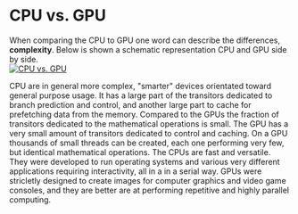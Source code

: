 # CPU vs. GPU

When comparing the CPU to GPU one word can describe the differences, **complexity**. Below is shown a schematic representation CPU and GPU side by side.  
[![CPU vs. GPU](https://docs.nvidia.com/cuda/cuda-c-programming-guide/graphics/gpu-devotes-more-transistors-to-data-processing.png)](https://docs.nvidia.com/cuda/cuda-c-programming-guide/graphics/gpu-devotes-more-transistors-to-data-processing.png)

CPU are in general more complex, "smarter" devices orientated toward general purpose usage. It has a large part of the transitors dedicated to branch prediction and control,  and another large part to cache for prefetching data from the memory. Compared to the GPUs the fraction of transitors dedicated to the mathematical operations is small. The GPU has a very small amount of transitors dedicated to control and caching.  On a GPU thousands of small threads can be created, each one performing very few, but identical mathematical operations. 
The CPUs are fast and versatile. They were developed to run operating systems and various very different applications requiring interactivity, all in a  in a serial way.  GPUs were stricletly  designed to create images for computer graphics and video game consoles, and they are better are at performing repetitive and highly parallel computing. 
